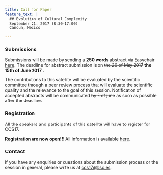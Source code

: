 ```yaml
---
title: Call for Paper
feature_text: |
  ## Evolution of Cultural Complexity
  September 21, 2017 (8:30-17:00)
  Cancun, Mexico 

---
```





### Submissions

Submissions will be made by sending a **250 words** abstract  via Easychair [here](https://easychair.org/conferences/?conf=eec2017). The deadline for abstract submission is on ~~the 26 of May 2017~~ **the 15th of June 2017** . 

The contributions to this satellite will be evaluated by the scientific committee through a peer review process that will evaluate the scientific quality and the relevance to the goal of this session. Notification of accepted abstracts will be communicated ~~by 5 of june~~ as soon as possible after the deadline. 




### Registration

All the speakers and participants of this satellite will have to register for CCS17. 

**Registration are now open!!!** All information is available [here](http://ccs17.unam.mx/registration/new).

### Contact

If you have any enquiries or questions about the submission process or the session in general, please write us at [ccs17@bsc.es](mailto:ccs17@bsc.es).
